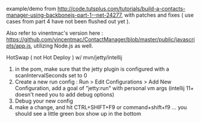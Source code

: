 
example/demo from http://code.tutsplus.com/tutorials/build-a-contacts-manager-using-backbonejs-part-1--net-24277,
with patches and fixes ( use cases from part 4 have not been flushed out yet ).


Also refer to vinentmac's version here : https://github.com/vincentmac/ContactManager/blob/master/public/javascripts/app.js, 
utilizing Node.js as well.

HotSwap ( not Hot Deploy )  w/ mvn/jetty/intellij
1) in the pom, make sure that the jetty plugin is configured with a scanIntervalSeconds set to 0
2) Create a new run config : Run > Edit Configurations > Add New Configuration, add a goal of "jetty:run" with personal vm args (intellij 11+ doesn't need you to add debug options)
3) Debug your new config
4) make a change, and hit CTRL+SHIFT+F9 or command+shift+f9 ... you should see a little green box show up in the bottom

